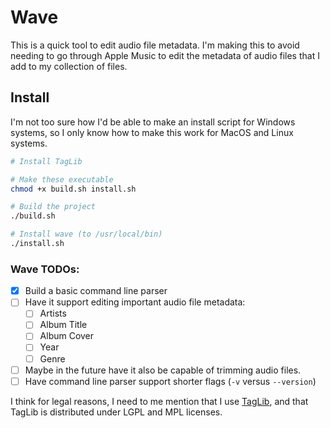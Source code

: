 # Wave

This is a quick tool to edit audio file metadata. I'm making this to avoid needing to go through Apple Music to edit the metadata of audio files that I add to my collection of files.


## Install
I'm not too sure how I'd be able to make an install script for Windows systems, so I only know how to make this work for MacOS and Linux systems.

```sh
# Install TagLib

# Make these executable
chmod +x build.sh install.sh

# Build the project
./build.sh

# Install wave (to /usr/local/bin)
./install.sh
```

### Wave TODOs:
- [x] Build a basic command line parser
- [ ] Have it support editing important audio file metadata:
    - [ ] Artists
    - [ ] Album Title
    - [ ] Album Cover
    - [ ] Year
    - [ ] Genre
- [ ] Maybe in the future have it also be capable of trimming audio files.
- [ ] Have command line parser support shorter flags (`-v` versus `--version`)

I think for legal reasons, I need to me mention that I use [TagLib](https://taglib.org/api/index.html), and that TagLib is distributed under LGPL and MPL licenses.